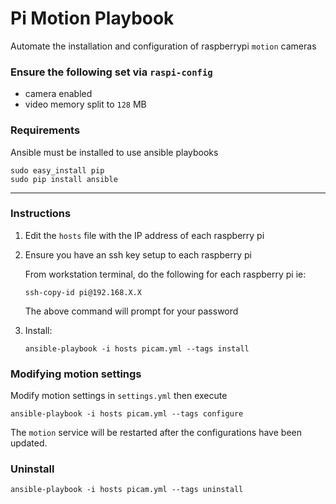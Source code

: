 # Pi Motion Playbook

Automate the installation and configuration of raspberrypi `motion` cameras

### Ensure the following set via `raspi-config`
- camera enabled
- video memory split to `128` MB

### Requirements

Ansible must be installed to use ansible playbooks

```
sudo easy_install pip
sudo pip install ansible
```

---

### Instructions

1. Edit the `hosts` file with the IP address of each raspberry pi

2. Ensure you have an ssh key setup to each raspberry pi

    From workstation terminal, do the following for each raspberry pi
    ie:
    ```
    ssh-copy-id pi@192.168.X.X
    ```
    The above command will prompt for your password

3. Install:
    ```
    ansible-playbook -i hosts picam.yml --tags install
    ```

### Modifying motion settings

Modify motion settings in `settings.yml` then execute

```
ansible-playbook -i hosts picam.yml --tags configure
```
The `motion` service will be restarted after the configurations have been updated.

### Uninstall
```
ansible-playbook -i hosts picam.yml --tags uninstall
```